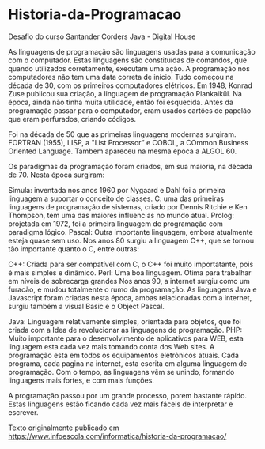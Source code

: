 # Historia-da-Programacao
Desafio do curso Santander Corders Java - Digital House 

As linguagens de programação são linguagens usadas para a comunicação com o computador. Estas linguagens são constituídas de comandos, que quando utilizados corretamente, executam uma ação. A programação nos computadores não tem uma data correta de início. Tudo começou na década de 30, com os primeiros computadores elétricos. Em 1948, Konrad Zuse publicou sua criação, a linguagem de programação Plankalkül. Na época, ainda não tinha muita utilidade, então foi esquecida. Antes da programação passar para o computador, eram usados cartões de papelão que eram perfurados, criando códigos.

Foi na década de 50 que as primeiras linguagens modernas surgiram. FORTRAN (1955), LISP, a "List Processor” e COBOL, a COmmon Business Oriented Language.  Tambem apareceu na mesma epoca a ALGOL 60.

Os paradigmas da programação foram criados, em sua maioria, na década de 70.  Nesta época surgiram:

Simula: inventada nos anos 1960 por Nygaard e Dahl foi a primeira linguagem a suportar o conceito de classes.
C: uma das primeiras linguagens de programação de sistemas, criado por Dennis Ritchie e Ken Thompson, tem uma das maiores influencias no mundo atual.
Prolog: projetada em 1972, foi a primeira linguagem de programação com paradigma lógico.
Pascal: Outra importante linguagem, embora atualmente esteja quase sem uso.
Nos anos 80 surgiu a linguagem C++, que se tornou tão importante quanto o C, entre outras:

C++: Criada para ser compatível com C, o C++ foi muito importatante, pois é mais simples e dinâmico.
Perl: Uma boa linguagem. Ótima para trabalhar em níveis de sobrecarga grandes
Nos anos 90, a internet surgiu como um furacão, e mudou totalmente o rumo da programação. As linguagens Java e Javascript foram criadas nesta época, ambas relacionadas com a internet, surgiu também a visual Basic e o Object Pascal.

Java: Linguagem relativamente simples, orientada para objetos, que foi criada com a Idea de revolucionar as linguagens de programação.
PHP: Muito importante para o desenvolvimento de aplicativos para WEB, esta linguagem esta cada vez mais tomando conta dos Web sites.
A programação esta em todos os equipamentos eletrônicos atuais. Cada programa, cada pagina na internet, esta escrita em alguma linguagem de programação. Com o tempo, as linguagens vêm se unindo, formando linguagens mais fortes, e com mais funções.

A programação passou por um grande processo, porem bastante rápido. Estas linguagens estão ficando cada vez mais fáceis de interpretar e escrever.

Texto originalmente publicado em https://www.infoescola.com/informatica/historia-da-programacao/

